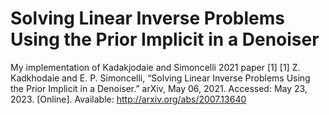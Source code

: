 # Solving Linear Inverse Problems Using the Prior Implicit in a Denoiser

My implementation of Kadakjodaie and Simoncelli 2021 paper [1]
[1] Z. Kadkhodaie and E. P. Simoncelli, “Solving Linear Inverse Problems Using the Prior Implicit in a Denoiser.” arXiv, May 06, 2021. Accessed: May 23, 2023. [Online]. Available: http://arxiv.org/abs/2007.13640

